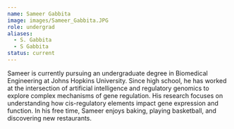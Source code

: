 ```yaml
---
name: Sameer Gabbita
image: images/Sameer_Gabbita.JPG
role: undergrad
aliases:
  - S. Gabbita
  - S Gabbita
status: current
---
```


Sameer is currently pursuing an undergraduate degree in Biomedical Engineering at Johns Hopkins University. Since high school, he has worked at the intersection of artificial intelligence and regulatory genomics to explore complex mechanisms of gene regulation. His research focuses on understanding how cis-regulatory elements impact gene expression and function. In his free time, Sameer enjoys baking, playing basketball, and discovering new restaurants.
